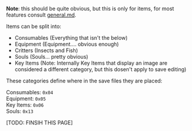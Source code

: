 **Note**: this should be quite obvious, but this is only for items, for most features consult [general.md](https://github.com/n123git/YWSaveEditor/blob/main/docs/general.md).

Items can be split into:
* Consumables (Everything that isn't the below)
* Equipment (Equipment.... obvious enough)
* Critters (Insects and Fish)
* Souls (Souls... pretty obvious)
* Key Items (Note: Internally Key Items that display an image are considered a different category, but this dosen't apply to save editing)

These categories define where in the save files they are placed:

Consumables: `0x04`<br/>
Equipment: `0x05`<br/>
Key Items: `0x06`<br/>
Souls: `0x13`

[TODO: FINSIH THIS PAGE]
